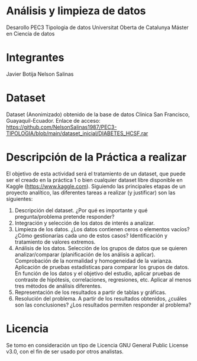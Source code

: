 # Análisis y limpieza de datos
Desarollo PEC3 Tipologia de datos
Universitat Oberta de Catalunya
Máster en Ciencia de datos

# Integrantes
 Javier Botija
 Nelson Salinas

# Dataset
Dataset (Anonimizado) obtenido de la base de datos Clinica San Francisco, Guayaquil-Ecuador.
Enlace de acceso:
https://github.com/NelsonSalinas1987/PEC3-TIPOLOGIA/blob/main/dataset_inicial/DIABETES_HCSF.rar

# Descripción de la Práctica a realizar
El objetivo de esta actividad será el tratamiento de un dataset, que puede ser el creado en la
práctica 1 o bien cualquier dataset libre disponible en Kaggle (https://www.kaggle.com).
Siguiendo las principales etapas de un proyecto analítico, las diferentes tareas a realizar (y
justificar) son las siguientes:
  1. Descripción del dataset. ¿Por qué es importante y qué pregunta/problema pretende
responder?
  2. Integración y selección de los datos de interés a analizar.
  3. Limpieza de los datos.
  ¿Los datos contienen ceros o elementos vacíos? ¿Cómo gestionarías cada uno
de estos casos?
  Identificación y tratamiento de valores extremos.
  4. Análisis de los datos.
  Selección de los grupos de datos que se quieren analizar/comparar (planificación
de los análisis a aplicar).
  Comprobación de la normalidad y homogeneidad de la varianza.
  Aplicación de pruebas estadísticas para comparar los grupos de datos. En función
de los datos y el objetivo del estudio, aplicar pruebas de contraste de hipótesis,
correlaciones, regresiones, etc. Aplicar al menos tres métodos de análisis
diferentes.
  5. Representación de los resultados a partir de tablas y gráficas.
  6. Resolución del problema. A partir de los resultados obtenidos, ¿cuáles son las
conclusiones? ¿Los resultados permiten responder al problema?

# Licencia
Se tomo en consideración un tipo de Licencia GNU General Public License v3.0, con el fin de ser usado por otros analistas.
